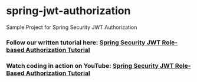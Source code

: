 # spring-jwt-authorization
Sample Project for Spring Security JWT Authorization
### Follow our written tutorial here: [Spring Security JWT Role-based Authorization Tutorial](https://www.codejava.net/frameworks/spring-boot/spring-security-jwt-role-based-authorization)
### Watch coding in action on YouTube: [Spring Security JWT Role-Based Authorization Tutorial](https://youtu.be/DadwY18t_Ow)
